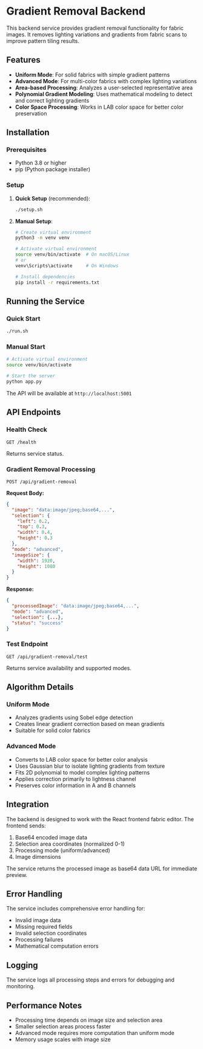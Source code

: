 # Gradient Removal Backend

This backend service provides gradient removal functionality for fabric images. It removes lighting variations and gradients from fabric scans to improve pattern tiling results.

## Features

- **Uniform Mode**: For solid fabrics with simple gradient patterns
- **Advanced Mode**: For multi-color fabrics with complex lighting variations
- **Area-based Processing**: Analyzes a user-selected representative area
- **Polynomial Gradient Modeling**: Uses mathematical modeling to detect and correct lighting gradients
- **Color Space Processing**: Works in LAB color space for better color preservation

## Installation

### Prerequisites
- Python 3.8 or higher
- pip (Python package installer)

### Setup

1. **Quick Setup** (recommended):
   ```bash
   ./setup.sh
   ```

2. **Manual Setup**:
   ```bash
   # Create virtual environment
   python3 -m venv venv
   
   # Activate virtual environment
   source venv/bin/activate  # On macOS/Linux
   # or
   venv\Scripts\activate     # On Windows
   
   # Install dependencies
   pip install -r requirements.txt
   ```

## Running the Service

### Quick Start
```bash
./run.sh
```

### Manual Start
```bash
# Activate virtual environment
source venv/bin/activate

# Start the server
python app.py
```

The API will be available at `http://localhost:5001`

## API Endpoints

### Health Check
```
GET /health
```
Returns service status.

### Gradient Removal Processing
```
POST /api/gradient-removal
```

**Request Body:**
```json
{
  "image": "data:image/jpeg;base64,...",
  "selection": {
    "left": 0.2,
    "top": 0.3,
    "width": 0.4,
    "height": 0.3
  },
  "mode": "advanced",
  "imageSize": {
    "width": 1920,
    "height": 1080
  }
}
```

**Response:**
```json
{
  "processedImage": "data:image/jpeg;base64,...",
  "mode": "advanced",
  "selection": {...},
  "status": "success"
}
```

### Test Endpoint
```
GET /api/gradient-removal/test
```
Returns service availability and supported modes.

## Algorithm Details

### Uniform Mode
- Analyzes gradients using Sobel edge detection
- Creates linear gradient correction based on mean gradients
- Suitable for solid color fabrics

### Advanced Mode
- Converts to LAB color space for better color analysis
- Uses Gaussian blur to isolate lighting gradients from texture
- Fits 2D polynomial to model complex lighting patterns
- Applies correction primarily to lightness channel
- Preserves color information in A and B channels

## Integration

The backend is designed to work with the React frontend fabric editor. The frontend sends:
1. Base64 encoded image data
2. Selection area coordinates (normalized 0-1)
3. Processing mode (uniform/advanced)
4. Image dimensions

The service returns the processed image as base64 data URL for immediate preview.

## Error Handling

The service includes comprehensive error handling for:
- Invalid image data
- Missing required fields
- Invalid selection coordinates
- Processing failures
- Mathematical computation errors

## Logging

The service logs all processing steps and errors for debugging and monitoring.

## Performance Notes

- Processing time depends on image size and selection area
- Smaller selection areas process faster
- Advanced mode requires more computation than uniform mode
- Memory usage scales with image size